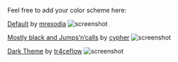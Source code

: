 Feel free to add your color scheme here:

[Default](https://gist.github.com/mrexodia/3a60196a5196e4c73a05) by [mrexodia](http://mrexodia.cf)
![screenshot](http://i.imgur.com/2lW8pqm.png)

[Mostly black and Jumps’n’calls](https://gist.github.com/mrexodia/759f842a0660684c13fa5b2bb41873f2) by [cypher](https://forum.tuts4you.com/user/77269-cypher/)
![screenshot](http://i.imgur.com/14UUN0t.png)

[Dark Theme](https://gist.github.com/mrexodia/5b560dd1671577d1f214dec549f3edc0) by [tr4ceflow](http://blog.tr4ceflow.com/)
![screenshot](http://i.imgur.com/jDIWpRJ.png)

